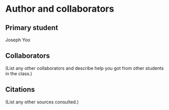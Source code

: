 Author and collaborators
========================

Primary student
---------------
Joseph Yoo


Collaborators
-------------
(List any other collaborators and describe help you got from other students
in the class.)


Citations
---------
(List any other sources consulted.)
